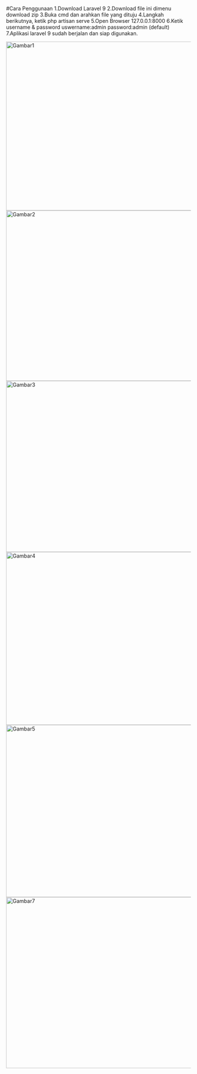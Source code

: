 #Cara Penggunaan 
1.Download Laravel 9
2.Download file ini dimenu download zip
3.Buka cmd dan arahkan file yang dituju 
4.Langkah berikutnya, ketik php artisan serve 
5.Open Browser 127.0.0.1:8000
6.Ketik username & password
   uswername:admin 
   password:admin (default)
7.Aplikasi laravel 9 sudah berjalan dan siap digunakan.

<img width="949" height="461" alt="Gambar1" src="" />
<img width="947" height="465" alt="Gambar2" src="" />
<img width="958" height="467" alt="Gambar3" src="" />
<img width="959" height="472" alt="Gambar4" src="" />
<img width="950" height="470" alt="Gambar5" src="" />
<img width="943" height="467" alt="Gambar7" src="" />
